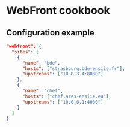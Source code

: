 # WebFront cookbook

## Configuration example

```json
"webfront": {
  "sites": [
    {
      "name": "bde",
      "hosts": ["strasbourg.bde-ensiie.fr"],
      "upstreams": ["10.0.3.4:8080"]
    },
    {
      "name": "chef",
      "hosts": ["chef.ares-ensiie.eu"],
      "upstreams": ["10.0.0.1:4000"]
    }
  ]
}
```
